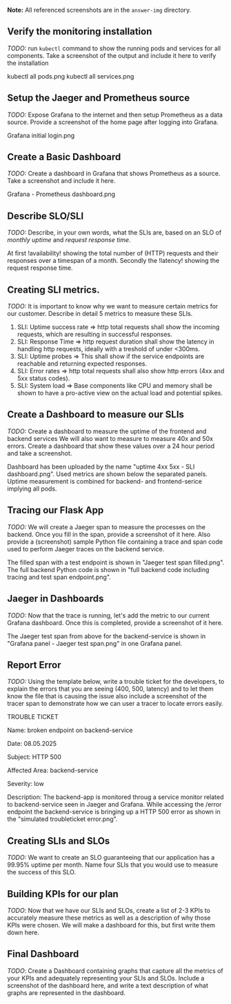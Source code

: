 **Note:** All referenced screenshots are in the `answer-img` directory.

## Verify the monitoring installation

*TODO:* run `kubectl` command to show the running pods and services for all components. Take a screenshot of the output and include it here to verify the installation

kubectl all pods.png
kubectl all services.png

## Setup the Jaeger and Prometheus source
*TODO:* Expose Grafana to the internet and then setup Prometheus as a data source. Provide a screenshot of the home page after logging into Grafana.

Grafana initial login.png

## Create a Basic Dashboard
*TODO:* Create a dashboard in Grafana that shows Prometheus as a source. Take a screenshot and include it here.

Grafana - Prometheus dashboard.png

## Describe SLO/SLI
*TODO:* Describe, in your own words, what the SLIs are, based on an SLO of *monthly uptime* and *request response time*.

At first !availability! showing the total number of (HTTP) requests and their responses over a timespan of a month.
Secondly the !latency! showing the request response time.

## Creating SLI metrics.
*TODO:* It is important to know why we want to measure certain metrics for our customer. Describe in detail 5 metrics to measure these SLIs. 
1. SLI: Uptime success rate => http total requests shall show the incoming requests, which are resulting in successful responses.
2. SLI: Response Time => http request duration shall show the latency in handling http requests, ideally with a treshold of under <300ms.
3. SLI: Uptime probes => This shall show if the service endpoints are reachable and returning expected responses.
4. SLI: Error rates => http total requests shall also show http errors (4xx and 5xx status codes).
5. SLI: System load => Base components like CPU and memory shall be shown to have a pro-active view on the actual load and potential spikes. 

## Create a Dashboard to measure our SLIs
*TODO:* Create a dashboard to measure the uptime of the frontend and backend services We will also want to measure to measure 40x and 50x errors. Create a dashboard that show these values over a 24 hour period and take a screenshot.

Dashboard has been uploaded by the name "uptime 4xx 5xx - SLI dashboard.png".
Used metrics are shown below the separated panels.
Uptime measurement is combined for backend- and frontend-serice implying all pods.

## Tracing our Flask App
*TODO:*  We will create a Jaeger span to measure the processes on the backend. Once you fill in the span, provide a screenshot of it here. Also provide a (screenshot) sample Python file containing a trace and span code used to perform Jaeger traces on the backend service.

The filled span with a test endpoint is shown in "Jaeger test span filled.png".
The full backend Python code is shown in "full backend code including tracing and test span endpoint.png".

## Jaeger in Dashboards
*TODO:* Now that the trace is running, let's add the metric to our current Grafana dashboard. Once this is completed, provide a screenshot of it here.

The Jaeger test span from above for the backend-service is shown in "Grafana panel - Jaeger test span.png" in one Grafana panel.

## Report Error
*TODO:* Using the template below, write a trouble ticket for the developers, to explain the errors that you are seeing (400, 500, latency) and to let them know the file that is causing the issue also include a screenshot of the tracer span to demonstrate how we can user a tracer to locate errors easily.

TROUBLE TICKET

Name: broken endpoint on backend-service

Date: 08.05.2025

Subject: HTTP 500 

Affected Area: backend-service

Severity: low

Description: The backend-app is monitored throug a service monitor related to backend-service seen in Jaeger and Grafana. While accessing the /error endpoint the backend-service is bringing up a HTTP 500 error as shown in the "simulated troubleticket error.png". 


## Creating SLIs and SLOs
*TODO:* We want to create an SLO guaranteeing that our application has a 99.95% uptime per month. Name four SLIs that you would use to measure the success of this SLO.

## Building KPIs for our plan
*TODO*: Now that we have our SLIs and SLOs, create a list of 2-3 KPIs to accurately measure these metrics as well as a description of why those KPIs were chosen. We will make a dashboard for this, but first write them down here.

## Final Dashboard
*TODO*: Create a Dashboard containing graphs that capture all the metrics of your KPIs and adequately representing your SLIs and SLOs. Include a screenshot of the dashboard here, and write a text description of what graphs are represented in the dashboard.  
